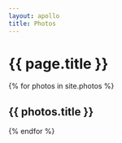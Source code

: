 ```yaml
---
layout: apollo
title: Photos
---
```


<h1>{{ page.title }}</h1>

{% for photos in site.photos %}
  <div class="post">
    <h2>{{ photos.title }}</h2>
  </div>
{% endfor %}

